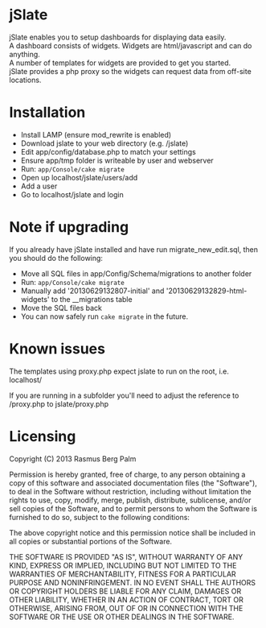 # jSlate

jSlate enables you to setup dashboards for displaying data easily.  
A dashboard consists of widgets. Widgets are html/javascript and can do anything.  
A number of templates for widgets are provided to get you started.  
jSlate provides a php proxy so the widgets can request data from off-site locations.

# Installation

 - Install LAMP (ensure mod_rewrite is enabled)
 - Download jslate to your web directory (e.g. /jslate)
 - Edit app/config/database.php to match your settings
 - Ensure app/tmp folder is writeable by user and webserver
 - Run: ```app/Console/cake migrate```
 - Open up localhost/jslate/users/add
 - Add a user
 - Go to localhost/jslate and login

# Note if upgrading
 If you already have jSlate installed and have run migrate_new_edit.sql, then you should do the following:

 - Move all SQL files in app/Config/Schema/migrations to another folder
 - Run: ```app/Console/cake migrate```
 - Manually add '20130629132807-initial' and '20130629132829-html-widgets' to the __migrations table
 - Move the SQL files back
 - You can now safely run ```cake migrate``` in the future.

# Known issues

The templates using proxy.php expect jslate to run on the root, i.e. localhost/

If you are running in a subfolder you'll need to adjust the reference to /proxy.php to jslate/proxy.php

# Licensing

Copyright (C) 2013 Rasmus Berg Palm

Permission is hereby granted, free of charge, to any person obtaining a copy of this software and associated documentation files (the "Software"), to deal in the Software without restriction, including without limitation the rights to use, copy, modify, merge, publish, distribute, sublicense, and/or sell copies of the Software, and to permit persons to whom the Software is furnished to do so, subject to the following conditions:

The above copyright notice and this permission notice shall be included in all copies or substantial portions of the Software.

THE SOFTWARE IS PROVIDED "AS IS", WITHOUT WARRANTY OF ANY KIND, EXPRESS OR IMPLIED, INCLUDING BUT NOT LIMITED TO THE WARRANTIES OF MERCHANTABILITY, FITNESS FOR A PARTICULAR PURPOSE AND NONINFRINGEMENT. IN NO EVENT SHALL THE AUTHORS OR COPYRIGHT HOLDERS BE LIABLE FOR ANY CLAIM, DAMAGES OR OTHER LIABILITY, WHETHER IN AN ACTION OF CONTRACT, TORT OR OTHERWISE, ARISING FROM, OUT OF OR IN CONNECTION WITH THE SOFTWARE OR THE USE OR OTHER DEALINGS IN THE SOFTWARE.
